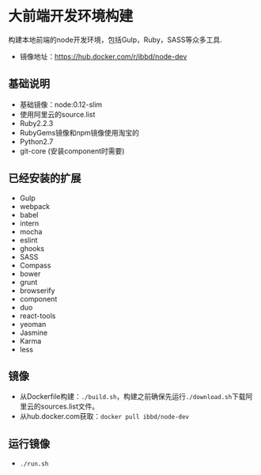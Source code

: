 # 大前端开发环境构建

构建本地前端的node开发环境，包括Gulp，Ruby，SASS等众多工具. 

- 镜像地址：https://hub.docker.com/r/ibbd/node-dev

## 基础说明 

- 基础镜像：node:0.12-slim
- 使用阿里云的source.list
- Ruby2.2.3
- RubyGems镜像和npm镜像使用淘宝的
- Python2.7
- git-core (安装component时需要)

## 已经安装的扩展

- Gulp
- webpack
- babel
- intern
- mocha
- eslint
- ghooks
- SASS
- Compass
- bower 
- grunt
- browserify
- component
- duo
- react-tools
- yeoman
- Jasmine
- Karma
- less

## 镜像 

- 从Dockerfile构建：`./build.sh`，构建之前确保先运行`./download.sh`下载阿里云的sources.list文件。
- 从hub.docker.com获取：`docker pull ibbd/node-dev`

## 运行镜像

- `./run.sh`


